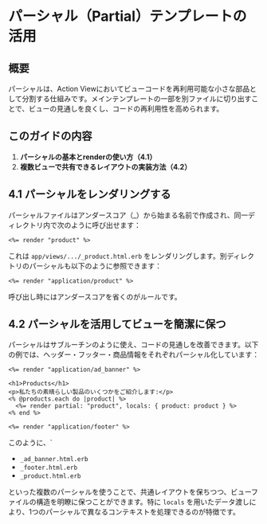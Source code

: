 # パーシャル（Partial）テンプレートの活用

## 概要
パーシャルは、Action Viewにおいてビューコードを再利用可能な小さな部品として分割する仕組みです。メインテンプレートの一部を別ファイルに切り出すことで、ビューの見通しを良くし、コードの再利用性を高められます。

## このガイドの内容
1. **パーシャルの基本とrenderの使い方（4.1）**
2. **複数ビューで共有できるレイアウトの実装方法（4.2）**

## 4.1 パーシャルをレンダリングする

パーシャルファイルはアンダースコア（_）から始まる名前で作成され、同一ディレクトリ内で次のように呼び出せます：
```erb
<%= render "product" %>
```
これは `app/views/.../_product.html.erb` をレンダリングします。別ディレクトリのパーシャルも以下のように参照できます：
```erb
<%= render "application/product" %>
```
呼び出し時にはアンダースコアを省くのがルールです。

## 4.2 パーシャルを活用してビューを簡潔に保つ

パーシャルはサブルーチンのように使え、コードの見通しを改善できます。以下の例では、ヘッダー・フッター・商品情報をそれぞれパーシャル化しています：
```erb
<%= render "application/ad_banner" %>

<h1>Products</h1>
<p>私たちの素晴らしい製品のいくつかをご紹介します:</p>
<% @products.each do |product| %>
  <%= render partial: "product", locals: { product: product } %>
<% end %>

<%= render "application/footer" %>
```
このように、`
- `_ad_banner.html.erb`
- `_footer.html.erb`
- `_product.html.erb`

といった複数のパーシャルを使うことで、共通レイアウトを保ちつつ、ビューファイルの構造を明瞭に保つことができます。特に `locals` を用いたデータ渡しにより、1つのパーシャルで異なるコンテキストを処理できるのが特徴です。

